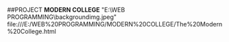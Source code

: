 ##PROJECT
<b>MODERN COLLEGE</b>
"E:\WEB PROGRAMMING\backgroundimg.jpeg"
file:///E:/WEB%20PROGRAMMING/MODERN%20COLLEGE/The%20Modern%20College.html
